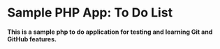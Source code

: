 # Sample PHP App: To Do List 
**This is a sample php to do application for testing and learning Git and GitHub features.**
